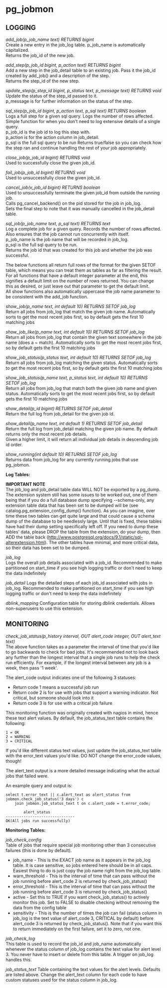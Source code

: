 pg_jobmon
=========

LOGGING
-------

*add_job(p_job_name text) RETURNS bigint*  
    Create a new entry in the job_log table. p_job_name is automatically capitalized.   
    Returns the job_id of the new job.  

*add_step(p_job_id bigint, p_action text) RETURNS bigint*  
    Add a new step in the job_detail table to an existing job. Pass it the job_id  
    created by add_job() and a description of the step.  
    Returns the step_id of the new step.

*update_step(p_step_id bigint, p_status text, p_message text) RETURNS void*  
    Update the status of the step_id passed to it.  
    p_message is for further information on the status of the step.  

*sql_step(p_job_id bigint, p_action text, p_sql text) RETURNS boolean*  
    Logs a full step for a given sql query. Logs the number of rows affected. Simple function for when you don't need to log extensive details of a single query.  
    p_job_id is the job id to log this step with.  
    p_action is for the action column in job_detail.  
    p_sql is the full sql query to be run
    Returns true/false so you can check how the step ran and continue handling the rest of your job appropriately.
    
*close_job(p_job_id bigint) RETURNS void*  
    Used to successfully close the given job_id.   
    
*fail_job(p_job_id bigint) RETURNS void*  
    Used to unsuccessfully close the given job_id.  
    
*cancel_job(v_job_id bigint) RETURNS boolean*  
    Used to unsuccessfully terminate the given job_id from outside the running job.  
    Calls pg_cancel_backend() on the pid stored for the job in job_log.  
    Sets the final step to note that it was manually cancelled in the job_detail table.  

*sql_job(p_job_name text, p_sql text) RETURNS text*  
    Log a complete job for a given query. Records the number of rows affected. Also ensures that the job cannot run concurrently with itself.  
    p_job_name is the job name that will be recorded in job_log.  
    p_sql is the full sql query to be run.  
    Returns the job id that was created for this job and whether the job was successful.

The below functions all return full rows of the format for the given SETOF table, which means you can treat them as tables as far as filtering the result. For all functions that have a default integer parameter at the end, this signifies a default limit on the number of rows returned. You can change this as desired, or just leave out that parameter to get the default limit.  
All show functions also automatically uppercase the job name parameter to be consistent with the add_job function.

*show_job(p_name text, int default 10) RETURNS SETOF job_log*  
    Return all jobs from job_log that match the given job name. Automatically sorts to get the most recent jobs first, so by default gets the first 10 matching jobs

*show_job_like(p_name text, int default 10) RETURNS SETOF job_log*  
    Return all jobs from job_log that contain the given text somewhere in the job name (does a ~ match). Automatically sorts to get the most recent jobs first, so by default gets the first 10 matching jobs

*show_job_status(p_status text, int default 10) RETURNS SETOF job_log*  
    Return all jobs from job_log matching the given status. Automatically sorts to get the most recent jobs first, so by default gets the first 10 matching jobs

*show_job_status(p_name text, p_status text, int default 10) RETURNS SETOF job_log*  
    Return all jobs from job_log that match both the given job name and given status. Automatically sorts to get the most recent jobs first, so by default gets the first 10 matching jobs

*show_detail(p_id bigint) RETURNS SETOF job_detail*  
    Return the full log from job_detail for the given job id. 

*show_detail(p_name text, int default 1) RETURNS SETOF job_detail*  
    Return the full log from job_detail matching the given job name. By default returns only the most recent job details.  
    Given a higher limit, it will return all individual job details in descending job id order.

*show_running(int default 10) RETURNS SETOF job_log*  
    Returns data from job_log for any currently running jobs that use pg_jobmon.
    

**Log Tables:**  

**IMPORTANT NOTE**  
The job_log and job_detail table data WILL NOT be exported by a pg_dump. The extension system still has some issues to be worked out, one of them being that if you do a full database dump specifying --schema-only, any extension table data that has been set to be dumped will be (see catalog.pg_extension_config_dump() function). As you can imagine, over time these two tables can get quite large and that could cause a schema dump of the database to be needlessly large. Until that is fixed, these tables have had their dump setting specifically left off. If you need to dump these tables' data, please DROP the table from the extension, do your dump, then ADD the table back (http://www.postgresql.org/docs/9.1/static/sql-alterextension.html). The other tables have minimal, and more critical data, so their data has been set to be dumped.

*job_log*  
    Logs the overall job details associated with a job_id. Recommended to make partitioned on start_time if you see high logging traffic or don't 
    need to keep the data indefinitely  
   
*job_detail*
    Logs the detailed steps of each job_id associated with jobs in job_log. Recommended to make partitioned on start_time if you see high logging traffic 
    or don't need to keep the data indefinitely 

*dblink_mapping*
    Configuration table for storing dblink credentials. Allows non-superusers to use this extension.
    

MONITORING
----------

*check_job_status(p_history interval, OUT alert_code integer, OUT alert_text text)*  
The above function takes as a parameter the interval of time that you'd like to go backwards to check for bad jobs. It's recommended not to look back any further than the longest interval that a single job runs to help the check run efficiently. For example, if the longest interval between any job is a week, then pass '1 week'.

The alert_code output indicates one of the following 3 statuses:  
* Return code 1 means a successful job run  
* Return code 2 is for use with jobs that support a warning indicator. 
    Not critical, but someone should look into it
* Return code 3 is for use with a critical job failure 

This monitoring function was originally created with nagios in mind, hence these text alert values. By default, the job_status_text table contains the following:  
 
    1 = OK
    2 = WARNING
    3 = CRITICAL

If you'd like different status text values, just update the job_status_text table with the error_text values you'd like. DO NOT change the error_code values, though!

The alert_text output is a more detailed message indicating what the actual jobs that failed were.

An example query and output is:

    select t.error_text || c.alert_text as alert_status from jobmon.check_job_status('3 days') c 
        join jobmon.job_status_text t on c.alert_code = t.error_code;

            alert_status          
    -------------------------------
    OK(All jobs run successfully)


**Monitoring Tables:**

*job_check_config*  
Table of jobs that require special job monitoring other than 3 consecutive failures (this is done by default).
 * job_name - This is the EXACT job name as it appears in the job_log table. It is case sensitive, so jobs entered here should be in all caps. Easiest thing to do is just copy the job name right from the job_log table.
 * warn_threshold - This is the interval of time that can pass without the job running before alert_code 2 is returned by check_job_status()
 * error_threshold - This is the interval of time that can pass without the job running before alert_code 3 is returned by check_job_status()
 * active - Set this to TRUE if you want check_job_status() to actively monitor this job. Set to FALSE to disable checking without removing the data from the config table
 * sensitivity - This is the number of times the job can fail (status column in job_log is the text value of alert_code 3, CRITICAL by default) before alert_code 3 is returned by check_job_status(). Note that if you want this to return immediately on the first failure, set it to zero, not one.

*job_check_log*  
This table is used to record the job_id and job_name automatically whenever the status column of job_log contains the text value for alert level 3. You never have to insert or delete from this table. A trigger on job_log handles this. 

*job_status_text*
Table containing the text values for the alert levels. Defaults are listed above. Change the alert_text column for each code to have custom statuses used for the status column in job_log. 

